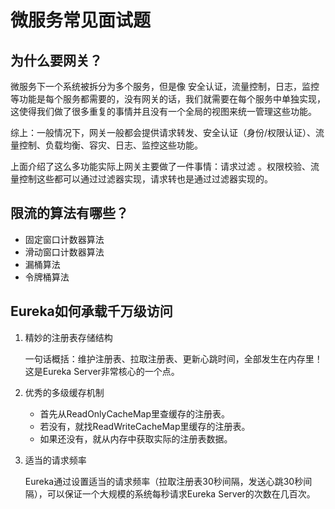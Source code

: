 # 微服务常见面试题

## 为什么要网关？

微服务下一个系统被拆分为多个服务，但是像 安全认证，流量控制，日志，监控等功能是每个服务都需要的，没有网关的话，我们就需要在每个服务中单独实现，这使得我们做了很多重复的事情并且没有一个全局的视图来统一管理这些功能。

综上：一般情况下，网关一般都会提供请求转发、安全认证（身份/权限认证）、流量控制、负载均衡、容灾、日志、监控这些功能。

上面介绍了这么多功能实际上网关主要做了一件事情：请求过滤 。权限校验、流量控制这些都可以通过过滤器实现，请求转也是通过过滤器实现的。

## 限流的算法有哪些？

- 固定窗口计数器算法
- 滑动窗口计数器算法
- 漏桶算法
- 令牌桶算法

## Eureka如何承载千万级访问

1. 精妙的注册表存储结构

    一句话概括：维护注册表、拉取注册表、更新心跳时间，全部发生在内存里！这是Eureka Server非常核心的一个点。

2. 优秀的多级缓存机制

    - 首先从ReadOnlyCacheMap里查缓存的注册表。
    - 若没有，就找ReadWriteCacheMap里缓存的注册表。
    - 如果还没有，就从内存中获取实际的注册表数据。

3. 适当的请求频率

    Eureka通过设置适当的请求频率（拉取注册表30秒间隔，发送心跳30秒间隔），可以保证一个大规模的系统每秒请求Eureka Server的次数在几百次。


